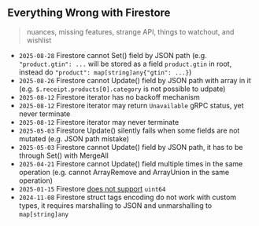 ## Everything Wrong with Firestore

> nuances, missing features, strange API, things to watchout, and wishlist

- `2025-08-28` Firestore cannot Set() field by JSON path (e.g. `"product.gtin": ...` will be stored as a field `product.gtin` in root, instead do `"product": map[string]any{"gtin": ...}`)
- `2025-08-26` Firestore cannot Update() field by JSON path with array in it (e.g. `$.receipt.products[0].category` is not possible to udpate)
- `2025-08-12` Firestore iterator has no backoff mechanism
- `2025-08-12` Firestore iterator may return `Unavailable` gRPC status, yet never terminate
- `2025-08-12` Firestore iterator may never terminate
- `2025-05-03` Firestore Update() silently fails when some fields are not mutated (e.g. JSON path mistake)
- `2025-05-03` Firestore cannot Update() field by JSON path, it has to be through Set() with MergeAll
- `2025-04-21` Firestore cannot Update() field multiple times in the same operation (e.g. cannot ArrayRemove and ArrayUnion in the same operation)
- `2025-01-15` Firestore [does not support](https://cloud.google.com/go/docs/reference/cloud.google.com/go/firestore/latest#cloud_google_com_go_firestore_DocumentRef_Create) `uint64`
- `2024-11-08` Firestore struct tags encoding do not work with custom types, it requires marshalling to JSON and unmarshalling to `map[string]any`
